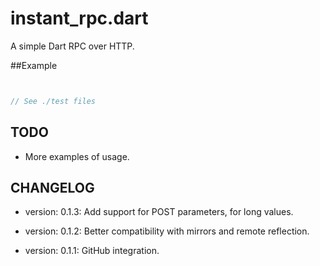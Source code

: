 instant_rpc.dart
============

A simple Dart RPC over HTTP.


##Example

```dart


// See ./test files


```

TODO
----

* More examples of usage.


CHANGELOG
---------

  * version: 0.1.3:
  Add support for POST parameters, for long values.

  * version: 0.1.2:
  Better compatibility with mirrors and remote reflection.

  * version: 0.1.1:
  GitHub integration.



